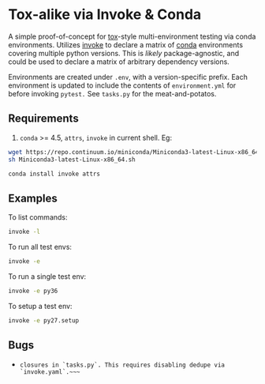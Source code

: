 # Tox-alike via Invoke & Conda

A simple proof-of-concept for [tox]-style multi-environment testing via
conda environments. Utilizes [invoke] to declare a matrix of [conda]
environments covering multiple python versions. This is *likely*
package-agnostic, and could be used to declare a matrix of arbitrary
dependency versions.

Environments are created under `.env`, with a version-specific prefix.
Each environment is updated to include the contents of `environment.yml`
for before invoking `pytest.` See `tasks.py` for the meat-and-potatos.

## Requirements

1. `conda` >= 4.5, `attrs`, `invoke` in current shell. Eg:

```bash
wget https://repo.continuum.io/miniconda/Miniconda3-latest-Linux-x86_64.sh
sh Miniconda3-latest-Linux-x86_64.sh

conda install invoke attrs
```

## Examples

To list commands:

```sh
invoke -l
```

To run all test envs:

```sh
invoke -e
```

To run a single test env:

```sh
invoke -e py36
```

To setup a test env:

```sh
invoke -e py27.setup
```

## Bugs

* ~~~`invoke`'s de-dupe logic doesn't mesh well with the use of lexical
  closures in `tasks.py`. This requires disabling dedupe via
  `invoke.yaml`.~~~


[invoke]: http://www.pyinvoke.org/
[conda]: https://conda.io/docs/
[tox]: https://tox.readthedocs.io
